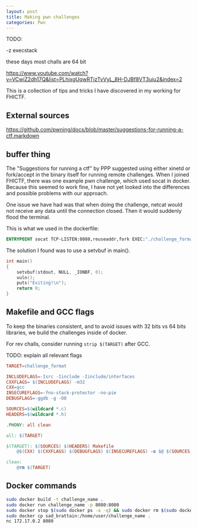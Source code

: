 ```yaml
---
layout: post
title: Making pwn challenges
categories: Pwn
---
```



TODO:

-z execstack

these days most challs are 64 bit

<https://www.youtube.com/watch?v=VCwiZ2dh17Q&list=PLhixgUqwRTjzTvVyL_8H-DJBf8VT3uiu2&index=2>

This is a collection of tips and tricks I have discovered in my working for FHICTF.

## External sources

<https://github.com/pwning/docs/blob/master/suggestions-for-running-a-ctf.markdown>

## buffer thing

The "Suggestions for running a ctf" by PPP suggested using either xinetd or fork/accept in the binary itself for running remote challenges. When I joined FHICTF, there was one example pwn challenge, which used socat in docker. Because this seemed to work fine, I have not yet looked into the differences and possible problems with our approach.

One issue we have had was that when doing the challenge, netcat would not receive any data until the connection closed. Then it would suddenly flood the terminal.

This is what we used in the dockerfile:

```Dockerfile
ENTRYPOINT socat TCP-LISTEN:8080,reuseaddr,fork EXEC:"./challenge_format"
```

The solution I found was to use a setvbuf in main().

```C
int main()
{
    setvbuf(stdout, NULL, _IONBF, 0);
    vuln();
    puts("Exiting!\n");
    return 0;
}
```

## Makefile and GCC flags

To keep the binaries consistent, and to avoid issues with 32 bits vs 64 bits libraries, we build the challenges inside of docker.

For rev challs, consider running `strip $(TARGET)` after GCC.

TODO: explain all relevant flags

```Makefile
TARGET=challenge_format

INCLUDEFLAGS=-Isrc -Iinclude -Iinclude/interfaces 
CXXFLAGS= $(INCLUDEFLAGS) -m32
CXX=gcc
INSECUREFLAGS=-fno-stack-protector -no-pie
DEBUGFLAGS=-ggdb -g -O0

SOURCES=$(wildcard *.c)
HEADERS=$(wildcard *.h)

.PHONY: all clean

all: $(TARGET)

$(TARGET): $(SOURCES) $(HEADERS) Makefile
    @$(CXX) $(CXXFLAGS) $(DEBUGFLAGS) $(INSECUREFLAGS) -o $@ $(SOURCES)

clean:
    @rm $(TARGET)
```

## Docker commands

```bash
sudo docker build -t challenge_name .
sudo docker run challenge_name -p 8080:8080
sudo docker stop $(sudo docker ps -a -q) && sudo docker rm $(sudo docker ps -a -q)
sudo docker cp sad_brattain:/home/user/challenge_name .
nc 172.17.0.2 8080
```
